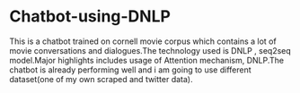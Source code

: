 # Chatbot-using-DNLP
This is a chatbot trained on cornell movie corpus which contains a lot of movie conversations and dialogues.The technology used is DNLP , seq2seq model.Major highlights includes usage of Attention mechanism, DNLP.The chatbot is already performing well and i am going to use different dataset(one of my own scraped and twitter data).
